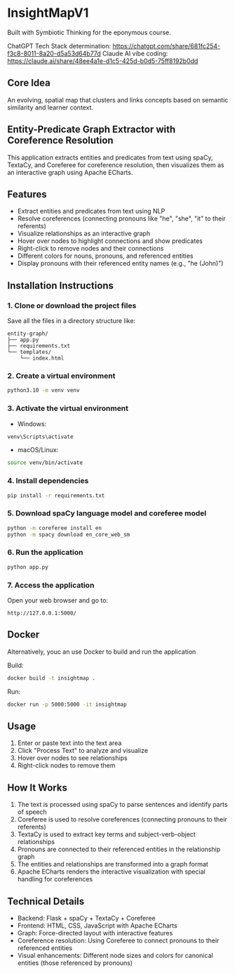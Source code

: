 # InsightMapV1

Built with Symbiotic Thinking for the eponymous course.

ChatGPT Tech Stack determination: https://chatgpt.com/share/681fc254-f3c8-8011-8a20-d5a53d64b77d
Claude AI vibe coding: https://claude.ai/share/48ee4a1e-d1c5-425d-b0d5-75ff8192b0dd

## Core Idea
An evolving, spatial map that clusters and links concepts based on semantic similarity and learner context.

## Entity-Predicate Graph Extractor with Coreference Resolution

This application extracts entities and predicates from text using spaCy, TextaCy, and Coreferee for coreference resolution, then visualizes them as an interactive graph using Apache ECharts.

## Features
- Extract entities and predicates from text using NLP
- Resolve coreferences (connecting pronouns like "he", "she", "it" to their referents)
- Visualize relationships as an interactive graph
- Hover over nodes to highlight connections and show predicates
- Right-click to remove nodes and their connections
- Different colors for nouns, pronouns, and referenced entities
- Display pronouns with their referenced entity names (e.g., "he (John)")

## Installation Instructions

### 1. Clone or download the project files
Save all the files in a directory structure like:
```
entity-graph/
├── app.py
├── requirements.txt
└── templates/
    └── index.html
```

### 2. Create a virtual environment
```bash
python3.10 -m venv venv
```

### 3. Activate the virtual environment
- Windows:
```bash
venv\Scripts\activate
```
- macOS/Linux:
```bash
source venv/bin/activate
```

### 4. Install dependencies
```bash
pip install -r requirements.txt
```

### 5. Download spaCy language model and coreferee model
```bash
python -m coreferee install en
python -m spacy download en_core_web_sm
```

### 6. Run the application
```bash
python app.py
```

### 7. Access the application
Open your web browser and go to:
```
http://127.0.0.1:5000/
```

## Docker

Alternatively, youc an use Docker to build and run the application

Build:
```bash
docker build -t insightmap .
```

Run:
```bash
docker run -p 5000:5000 -it insightmap
```

## Usage
1. Enter or paste text into the text area
2. Click "Process Text" to analyze and visualize
3. Hover over nodes to see relationships
4. Right-click nodes to remove them

## How It Works
1. The text is processed using spaCy to parse sentences and identify parts of speech
2. Coreferee is used to resolve coreferences (connecting pronouns to their referents)
3. TextaCy is used to extract key terms and subject-verb-object relationships
4. Pronouns are connected to their referenced entities in the relationship graph
5. The entities and relationships are transformed into a graph format
6. Apache ECharts renders the interactive visualization with special handling for coreferences

## Technical Details
- Backend: Flask + spaCy + TextaCy + Coreferee
- Frontend: HTML, CSS, JavaScript with Apache ECharts
- Graph: Force-directed layout with interactive features
- Coreference resolution: Using Coreferee to connect pronouns to their referenced entities
- Visual enhancements: Different node sizes and colors for canonical entities (those referenced by pronouns)
